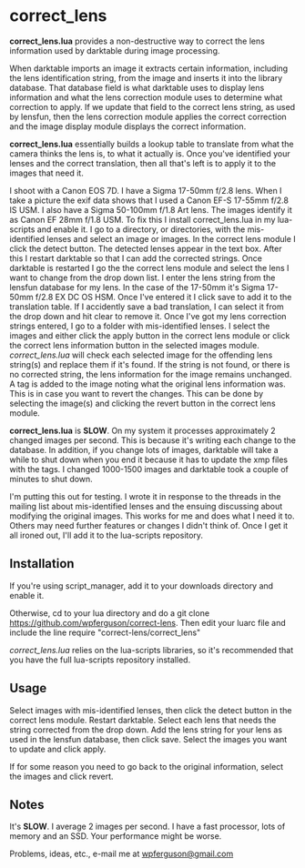 # correct_lens

**correct_lens.lua** provides a non-destructive way to correct the lens information used by darktable during image processing.

When darktable imports an image it extracts certain information, including the lens identification string, from the image and inserts it into the library database.  That database field is what darktable uses to display lens information and what the lens correction module uses to determine what correction to apply.  If we update that field to the correct lens string, as used by lensfun, then the lens correction module applies the correct correction and the image display module displays the correct information.

**correct_lens.lua** essentially builds a lookup table to translate from what the camera thinks the lens is, to what it actually is.  Once you've identified your lenses and the correct translation, then all that's left is to apply it to the images that need it.  

I shoot with a Canon EOS 7D.  I have a Sigma 17-50mm f/2.8 lens.  When I take a picture the exif data shows that I used a Canon EF-S 17-55mm f/2.8 IS USM.  I also have a Sigma 50-100mm f/1.8 Art lens.  The images identify it as Canon EF 28mm f/1.8 USM.  To fix this I install correct_lens.lua in my lua-scripts and enable it.  I go to a directory, or directories, with the mis-identified lenses and select an image or images.  In the correct lens module I click the detect button.  The detected lenses appear in the text box.  After this I restart darktable so that I can add the corrected strings.  Once darktable is restarted I go the the correct lens module and select the lens I want to change from the drop down list.  I enter the lens string from the lensfun database for my lens.  In the case of the 17-50mm it's Sigma 17-50mm f/2.8 EX DC OS HSM. Once I've entered it I click save to add it to the translation table.  If I accidently save a bad translation, I can select it from the drop down and hit clear to remove it.  Once I've got my lens correction strings entered, I go to a folder with mis-identified lenses.  I select the images and either click the apply button in the correct lens module or click the correct lens information button in the selected images module.  _correct_lens.lua_ will check each selected image for the offending lens string(s) and replace them if it's found.  If the string is not found, or there is no corrected string, the lens information for the image remains unchanged.  A tag is added to the image noting what the original lens information was.  This is in case you want to revert the changes.  This can be done by selecting the image(s) and clicking the revert button in the correct lens module.

**correct_lens.lua** is **SLOW**.  On my system it processes approximately 2 changed images per second.  This is because it's writing each change to the database.  In addition, if you change lots of images, darktable will take a while to shut down when you end it because it has to update the xmp files with the tags.  I changed 1000-1500 images and darktable took a couple of minutes to shut down.

I'm putting this out for testing.  I wrote it in response to the threads in the mailing list about mis-identified lenses and the ensuing discussing about modifying the original images. This works for me and does what I need it to.  Others may need further features or changes I didn't think of.  Once I get it all ironed out, I'll add it to the lua-scripts repository.

## Installation

If you're using script_manager, add it to your downloads directory and enable it.

Otherwise, cd to your lua directory and do a git clone https://github.com/wpferguson/correct-lens.  Then edit your luarc file and include the line
  require "correct-lens/correct_lens"

_correct_lens.lua_ relies on the lua-scripts libraries, so it's recommended that you have the full lua-scripts repository installed.

## Usage

Select images with mis-identified lenses, then click the detect button in the correct lens module.  Restart darktable.  Select each lens that needs the string corrected from the drop down.  Add the lens string for your lens as used in the lensfun database, then click save.  Select the images you want to update and click apply.

If for some reason you need to go back to the original information, select the images and click revert.

## Notes

It's **SLOW**.  I average 2 images per second.  I have a fast processor, lots of memory and an SSD.  Your performance might be worse.

Problems, ideas, etc., e-mail me at wpferguson@gmail.com
